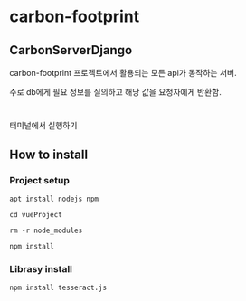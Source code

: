 # carbon-footprint



## CarbonServerDjango
carbon-footprint 프로젝트에서 활용되는 모든 api가 동작하는 서버. 



주로 db에게 필요 정보를 질의하고 해당 값을 요청자에게 반환함.


#

터미널에서 실행하기

## How to install


### Project setup
```
apt install nodejs npm  
```
```
cd vueProject
```
```
rm -r node_modules
```
```
npm install
```

### Librasy install
```
npm install tesseract.js
```
